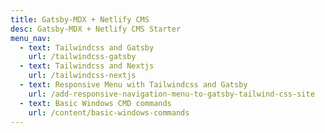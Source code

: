 ```yaml
---
title: Gatsby-MDX + Netlify CMS
desc: Gatsby-MDX + Netlify CMS Starter
menu_nav:
  - text: Tailwindcss and Gatsby
    url: /tailwindcss-gatsby
  - text: Tailwindcss and Nextjs
    url: /tailwindcss-nextjs
  - text: Responsive Menu with Tailwindcss and Gatsby
    url: /add-responsive-navigation-menu-to-gatsby-tailwind-css-site
  - text: Basic Windows CMD commands
    url: /content/basic-windows-commands
---
```


